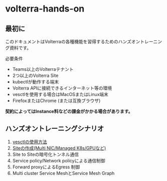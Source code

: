 # volterra-hands-on

## 最初に

このドキュメントはVolterraの各種機能を習得するためのハンズオントレーニング資料です。

必要条件

* Teams以上のVolterraテナント
* 2つ以上のVolterra Site
* kubectlが動作する端末
* Volterra APIに接続できるインターネット等の環境
* vesctlを使用する場合はMacOSまたはLinux端末
* FirefoxまたはChrome (または互換ブラウザ)

<b>契約によってはInstance料などの課金がかかる場合があります。</b>

## ハンズオントレーニングシナリオ

1. [vesctlの使用方法](<how-to_use_vesctl.md>)
1. [Siteの作成(Multi NIC/Managed K8s/GPUなど)](<./how_to_create_site.md>)
1. Site to Siteの暗号化トンネル通信
1. Service policy/Network policyによる通信制御
1. Forward proxyによるEgress 制御
1. Multi cluster Service MeshとService Mesh Graph
